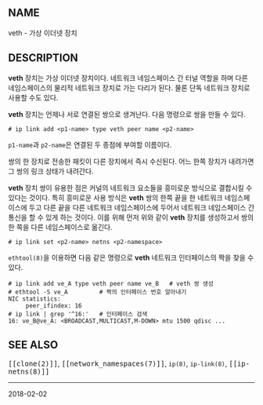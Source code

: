## NAME

veth - 가상 이더넷 장치

## DESCRIPTION

**veth** 장치는 가상 이더넷 장치이다. 네트워크 네임스페이스 간 터널 역할을 하며 다른 네임스페이스의 물리적 네트워크 장치로 가는 다리가 된다. 물론 단독 네트워크 장치로 사용할 수도 있다.

**veth** 장치는 언제나 서로 연결된 쌍으로 생겨난다. 다음 명령으로 쌍을 만들 수 있다.

```text
# ip link add <p1-name> type veth peer name <p2-name>
```

`p1-name`과 `p2-name`은 연결된 두 종점에 부여할 이름이다.

쌍의 한 장치로 전송한 패킷이 다른 장치에서 즉시 수신된다. 어느 한쪽 장치가 내려가면 그 쌍의 링크 상태가 내려간다.

**veth** 장치 쌍이 유용한 점은 커널의 네트워크 요소들을 흥미로운 방식으로 결합시킬 수 있다는 것이다. 특히 흥미로운 사용 방식은 **veth** 쌍의 한쪽 끝을 한 네트워크 네임스페이스에 두고 다른 끝을 다른 네트워크 네임스페이스에 두어서 네트워크 네임스페이스 간 통신을 할 수 있게 하는 것이다. 이를 위해 먼저 위와 같이 **veth** 장치를 생성하고서 쌍의 한 쪽을 다른 네임스페이스로 옮긴다.

```text
# ip link set <p2-name> netns <p2-namespace>
```

`ethtool(8)`을 이용하면 다음 같은 명령으로 **veth** 네트워크 인터페이스의 짝을 찾을 수 있다.

```text
# ip link add ve_A type veth peer name ve_B   # veth 쌍 생성
# ethtool -S ve_A         # 짝의 인터페이스 번호 알아내기
NIC statistics:
     peer_ifindex: 16
# ip link | grep '^16:'   # 인터페이스 검색
16: ve_B@ve_A: <BROADCAST,MULTICAST,M-DOWN> mtu 1500 qdisc ...
```

## SEE ALSO

<tt>[[clone(2)]]</tt>, <tt>[[network_namespaces(7)]]</tt>, `ip(8)`, `ip-link(8)`, <tt>[[ip-netns(8)]]</tt>

----

2018-02-02

